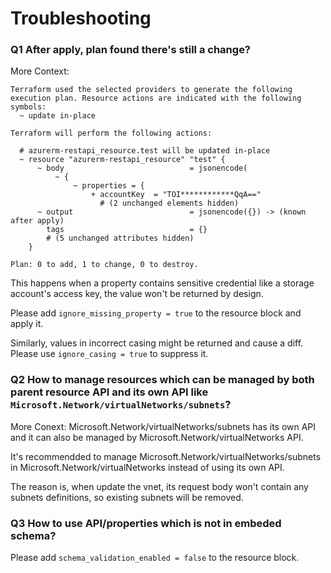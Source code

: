 # Troubleshooting

### Q1 After apply, plan found there's still a change?

More Context:
```
Terraform used the selected providers to generate the following execution plan. Resource actions are indicated with the following symbols:
  ~ update in-place

Terraform will perform the following actions:

  # azurerm-restapi_resource.test will be updated in-place
  ~ resource "azurerm-restapi_resource" "test" {
      ~ body                            = jsonencode(
          ~ {
              ~ properties = {
                  + accountKey  = "TOI************QqA=="
                    # (2 unchanged elements hidden)
      ~ output                          = jsonencode({}) -> (known after apply)
        tags                            = {}
        # (5 unchanged attributes hidden)
    }

Plan: 0 to add, 1 to change, 0 to destroy.
```

This happens when a property contains sensitive credential like a storage account's access key, the value won't be returned by design. 

Please add `ignore_missing_property = true` to the resource block and apply it.

Similarly, values in incorrect casing might be returned and cause a diff. Please use `ignore_casing = true` to suppress it.

### Q2 How to manage resources which can be managed by both parent resource API and its own API like `Microsoft.Network/virtualNetworks/subnets`?

More Conext: Microsoft.Network/virtualNetworks/subnets has its own API and it can also be managed by Microsoft.Network/virtualNetworks API.

It's recommendded to manage Microsoft.Network/virtualNetworks/subnets in Microsoft.Network/virtualNetworks instead of using its own API.

The reason is, when update the vnet, its request body won't contain any subnets definitions, so existing subnets will be removed.


### Q3 How to use API/properties which is not in embeded schema?

Please add `schema_validation_enabled = false` to the resource block.
